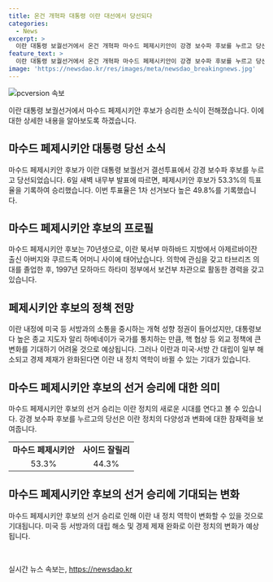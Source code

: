 ```yaml
---
title: 온건 개혁파 대통령 이란 대선에서 당선되다
categories:
  - News
excerpt: >
  이란 대통령 보궐선거에서 온건 개혁파 마수드 페제시키안이 강경 보수파 후보를 누르고 당선됐다. 미국과의 관계 개선 등 향후 정책에 기대가 모이는 가운데, 페제시키안은 이란의 비주류로 여겨지는 출신으로, 의사 경력을 거쳐 정계에 입문한 인물이다. 높은 종교 지도자의 영향력 아래, 그의 정책 변화 가능성에 주목이 쏠리고 있다. 
feature_text: >
  이란 대통령 보궐선거에서 온건 개혁파 마수드 페제시키안이 강경 보수파 후보를 누르고 당선됐다. 미국과의 관계 개선 등 향후 정책에 기대가 모이는 가운데, 페제시키안은 이란의 비주류로 여겨지는 출신으로, 의사 경력을 거쳐 정계에 입문한 인물이다. 높은 종교 지도자의 영향력 아래, 그의 정책 변화 가능성에 주목이 쏠리고 있다. 
image: 'https://newsdao.kr/res/images/meta/newsdao_breakingnews.jpg'
---
```


<p><img src="https://newsdao.kr/res/images/meta/newsdao_breakingnews.jpg" alt="pcversion 속보" /></p>

<p data-ke-size="size16">이란 대통령 보궐선거에서 마수드 페제시키안 후보가 승리한 소식이 전해졌습니다. 이에 대한 상세한 내용을 알아보도록 하겠습니다. </p>

<h2 data-ke-size="size26">마수드 페제시키안 대통령 당선 소식</h2>

<p data-ke-size="size16">마수드 페제시키안 후보가 이란 대통령 보궐선거 결선투표에서 강경 보수파 후보를 누르고 당선되었습니다. 6일 새벽 내무부 발표에 따르면, 페제시키안 후보가 53.3%의 득표율을 기록하여 승리했습니다. 이번 투표율은 1차 선거보다 높은 49.8%를 기록했습니다. </p>

<h2 data-ke-size="size26">마수드 페제시키안 후보의 프로필</h2>

<p data-ke-size="size16">마수드 페제시키안 후보는 70년생으로, 이란 북서부 마하바드 지방에서 아제르바이잔 출신 아버지와 쿠르드족 어머니 사이에 태어났습니다. 의학에 관심을 갖고 타브리즈 의대를 졸업한 후, 1997년 모하마드 하타미 정부에서 보건부 차관으로 활동한 경력을 갖고 있습니다. </p>

<h2 data-ke-size="size26">페제시키안 후보의 정책 전망</h2>

<p data-ke-size="size16">이란 내정에 미국 등 서방과의 소통을 중시하는 개혁 성향 정권이 들어섰지만, 대통령보다 높은 종교 지도자 알리 하메네이가 국가를 통치하는 만큼, 핵 협상 등 외교 정책에 큰 변화를 기대하기 어려울 것으로 예상됩니다. 그러나 이란과 미국·서방 간 대립이 일부 해소되고 경제 제재가 완화된다면 이란 내 정치 역학이 바뀔 수 있는 기대가 있습니다. </p>

<h2 data-ke-size="size26">마수드 페제시키안 후보의 선거 승리에 대한 의미</h2>

<p data-ke-size="size16">마수드 페제시키안 후보의 선거 승리는 이란 정치의 새로운 시대를 연다고 볼 수 있습니다. 강경 보수파 후보를 누르고의 당선은 이란 정치의 다양성과 변화에 대한 잠재력을 보여줍니다. </p>

<table>
    <tr>
        <td style="text-align: center; height: 17px;"><b>마수드 페제시키안</b></td>
        <td style="text-align: center; height: 17px;"><b>사이드 잘릴리</b></td>
    </tr>
    <tr>
        <td style="text-align: center; height: 17px;">53.3%</td>
        <td style="text-align: center; height: 17px;">44.3%</td>
    </tr>
</table>

<h2 data-ke-size="size26">마수드 페제시키안 후보의 선거 승리에 기대되는 변화</h2>

<p data-ke-size="size16">마수드 페제시키안 후보의 선거 승리로 인해 이란 내 정치 역학이 변화할 수 있을 것으로 기대됩니다. 미국 등 서방과의 대립 해소 및 경제 제재 완화로 이란 정치의 변화가 예상됩니다. </p>

<p data-ke-size="size16">&nbsp;</p>
실시간 뉴스 속보는, <a href="https://newsdao.kr" rel="dofollow">https://newsdao.kr</a>


